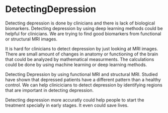 # DetectingDepression

Detecting depression is done by clinicians and there is lack of biological biomarkers. Detecting depression by using deep learning methods could be helpful for clinicians. We are trying to find good biomarkers from functional or structural MRI images. 

It is hard for clinicians to detect depression by just looking at MRI images. There are small amount of changes in anatomy or functioning of the brain that could be analyzed by mathematical measurments. The calculations could be done by using machine learning or deep learning methods.  

Detecting Depression by using functional MRI and structural MRI. Studied have shown that depressed patients have a different pattern than a healthy control. We can help clinicicians to detect depression by identifying regions that are important in detecting depression.

Detecting depression more accuratly could help people to start the treatment specially in early stages. It even could save lives.


